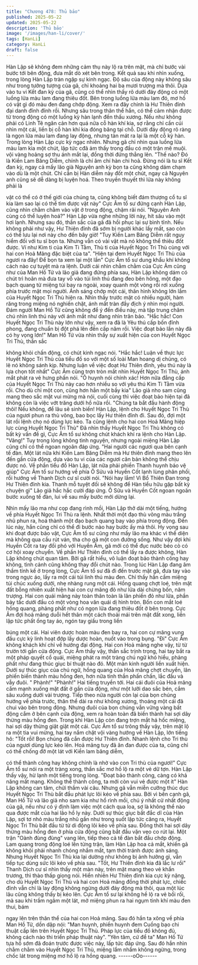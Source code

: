 ```yaml
---
title: "Chương 478: Thủ bảo"
published: 2025-05-22
updated: 2025-05-22
description: 'Thủ bảo'
image: '/images/han-li/cover/'
tags: [HanLi]
category: HanLi
draft: false
---
```


Hàn Lập sẽ không đem những cảm thụ này lộ ra trên mặt, mà chỉ
bước vài bước tới bên động, đưa mắt dò xét bên trong.
Kết quả sau khi nhìn xuống, trong lòng Hàn Lập tràn ngập sự kinh
ngạc.
Độ sâu của động này không sâu như trong tưởng tượng của gã,
chỉ khoảng hai ba mươi trượng mà thôi. Dựa vào tu vi Kết đan kỳ
của gã, cũng có thể nhìn thấy rõ dưới đáy động có một luồng lửa
màu lam đang thiêu đốt. Bên trong luồng lửa màu lam đó, mơ hồ
có vật gì đó màu đen đang chớp động.
Xem ra đây chính là Hư Thiên đỉnh đại danh đỉnh đỉnh rồi.
Nhưng sâu trong thân thể hắn, có thể cảm nhận được từ trong
động có một luồng kỳ hàn lạnh đến thấu xương. Nếu như không
phải có Linh Tê ngăn cản hơn quá nửa cỗ hàn khí kia, sợ rằng chỉ
cần cúi nhìn một cái, liền bị cỗ hàn khí kia đóng băng tại chỗ.
Dưới đáy động rõ ràng là ngọn lửa màu lam đang lay động,
nhưng tản mát ra lại là một cỗ kỳ hàn.
Trong lòng Hàn Lập cực kỳ ngạc nhiên.
Nhưng gã chỉ nhìn qua luồng lửa màu lam kia một chút, lập tức
cđã ảm thấy trong đầu có một trận mê muội. vội vàng hoảng sợ
thu ánh mắt lại, đồng thời đứng thẳng lên.
"Thế nào? Đó là Kiền Lam Băng Diễm, chính là chí âm chí hàn chi
hoả. Đừng nói là tu sĩ Kết đan kỳ, ngay cả mấy lão già Nguyên
anh kỳ bọn ta cũng không dám chạm vào dù là một chút. Chỉ cần
bị Hàn diễm này đốt một chút, ngay cả Nguyên anh cũng sẽ dễ
dàng bị luyện hoá. Theo truyền thuyết thì lửa này không phải là

vật có thể có ở thế giới của chúng ta, cũng không biết đám
thượng cổ tu sĩ kia làm sao lại có thể tìm được vật này" Cực Âm
tổ sư đứng cạnh Hàn Lập, cũng nhìn chằm chằm vào vật ở trong
động, chậm rãi nói.
"Nguyên Anh cùng có thể luyện hoá?" Hàn Lập vừa nghe những
lời này, hít sâu vào một hơi lạnh. Nhưng sau đó, thần sắc của gã
đã hồi phục lại sự bình tĩnh.
Nếu không phải như vậy, Hư Thiên đỉnh đã sớm bị người khác lấy
mất, sao còn có thể lưu lại nơi này cho đến bây giờ!
"Tuy Kiền Lam Băng Diễm rất nguy hiểm đối với tu sĩ bọn ta.
Nhưng vẫn có vài vật mà nó không thể thiêu đốt được. Ví như Kim
ti của Kim Ti Tằm, Thù ti của Huyết Ngọc Tri Thù cùng với hai con
Hoả Mãng đặc biệt của ta".
"Hiện tại đem Huyết Ngọc Tri Thù của ngươi ra đây! Để bọn ta
xem lại một lần" Cực Âm tổ sư dung khẩu khí không cách nào cự
tuyệt mà ra lệnh.
Dưới cái nhìn chằm chằm của Cực Âm cũng như của Man Hồ Tử
và lão giả đang đứng phía sau, Hàn Lập không dám có chút trì
hoãn mà đưa tay vỗ vào túi linh thú đang đeo bên hông, một đạo
bạch quang từ miệng túi bay ra ngoài, xoay quanh một vòng rồi
rơi xuống phía trước mặt mọi người.
Ánh sáng chớp một cái, thân hình không lớn lắm của Huyết Ngọc
Tri Thù hiện ra. Nhìn thấy trước mặt có nhiều người, hàm răng
trong miệng nó nghiến chặt, ánh mắt tràn đầy địch ý nhìn mọi
người.
Đám người Man Hồ Tử cũng không để ý đến điều này, mà tập
trung chăm chú nhìn linh thú này với ánh mắt như đang nhìn trân
bảo.
"Hắc hắc! Con Huyết Ngọc Tri Thù này lớn như vậy, xem ra đã là
Yêu thú cấp bốn đỉnh phong, đang chuẩn bị đột phá lên đến cấp
năm rồi. Việc đoạt bảo lần này đã có hy vọng lớn!" Man Hồ Tử
vừa nhìn thấy sự xuất hiện của con Huyết Ngọc Tri Thù, thần sắc

không khỏi chấn động, có chút kinh ngạc nói.
"Hắc hắc! Luận về thực lực Huyết Ngọc Tri Thù của tiểu đồ so với
một số loài Man hoang dị chủng, có lẽ nó không sánh kịp. Nhưng
luận về việc đoạt Hư Thiên đỉnh, yêu thú này là lựa chọn tốt nhất"
Cực Âm cũng trợn tròn mắt nhìn Huyết Ngọc Tri Thù, ánh mắt
phát ra vẻ hưng phấn nói.
"Ô huynh nói chính xác! Hơn nữa đẳng cấp của Huyết Ngọc Tri
Thù này cao hơn nhiều so với yêu thú Kim Ti Tằm vừa rồi. Cho dù
chỉ một con, cũng hơn hẳn một bầy kia" Lão giả nho sam cũng
mang theo sắc mặt vui mừng mà nói, cuối cùng thì việc đoạt bảo
hiện tại đã không còn là việc vớt trăng dưới hồ nữa rồi.
"Chúng ta bắt đầu hành động thôi! Nếu không, để lâu sẽ sinh
biến! Hàn Lập, lệnh cho Huyết Ngọc Tri Thù của ngươi phun ra
thù võng, bao bọc lấy Hư thiên đỉnh đi. Sau đó, đợi một lát rồi lệnh
cho nó dùng lực kéo. Ta cũng lệnh cho hai con Hoả Mãng hiệp lực
cùng Huyết Ngọc Tri Thù" Đã nhìn thấy Huyết Ngọc Tri Thù không
có bất kỳ vấn đề gì, Cực Âm tổ sư không chút khách khí ra lệnh
cho Hàn Lập.
"Vâng!"
Tuy trong lòng không tình nguyện, nhưng ngoài miệng Hàn Lập
cũng chỉ có thể ngoan ngoãn đáp ứng.
"Hai người các ngươi qua bên cạnh tế đàn. Một lát nữa khi Kiền
Lam Băng Diễm mà Hư thiên đỉnh mang theo lên đến gần cửa
động, dựa vào tu vi của các ngươi căn bản không thể chịu được
nó. Về phần tiểu đồ Hàn Lập, lát nữa phải phiền Thanh huynh bảo
vệ giúp" Cực Âm tổ sư hướng về phía Ô Sửu và Huyền Cốt lạnh
lùng phân phối, rồi hướng về Thanh Dịch cư sĩ cười nói.
"Nói hay lắm! Vì Bổ Thiên Đan trong Hư Thiên đỉnh kia. Thanh mỗ
tuyệt đối sẽ không để Hàn tiểu hữu gặp bất kỳ chuyện gì" Lão giả
hắc hắc cười đáp ứng.
Ô Sửu và Huyền Cốt ngoan ngoãn bước xuống tế đàn, lui về sau
mấy bước mới dừng lại.

Nhìn mấy lão ma như cọp đang rình mồi, Hàn Lập thở dài một
tiếng, hướng về phía Huyết Ngọc Tri Thù ra lệnh.
Nhất thời một đạo thù võng màu trắng nhũ phun ra, hoá thành
một đạo bạch quang bay vào phía trong động.
Đến lúc này, hắn cũng chỉ có thể đi bước nào hay bước ấy mà
thôi.
Hy vọng sau khi đoạt được bảo vật, Cực Âm tổ sư cũng như mấy
lão ma khác vì thể diện mà không qua cầu rút ván, tha cho gã một
con đường sống.
Như vậy đợi khi Huyền Cốt ra tay đối phó với Huyền Âm, gã mới
có thể đục nước béo cò có cơ hội xoay chuyển.
Về phần Hư Thiên đỉnh có thể lấy ra được không, Hàn Lập không
chút quan tâm.
Bởi gã rất hiểu, vô luận đoạt bảo thành công hay không, tình cảnh
cũng không thay đổi chút nào.
Trong lúc Hàn Lập đang âm thầm tính kế ở trong lòng, Cực Âm tổ
sư đã đi đến trước mặt gã, đưa tay vào trong ngực áo, lấy ra một
cái túi linh thú màu đen.
Chỉ thấy hắn cầm miệng túi chúc xuống dưới, nhẹ nhàng rung
một cái.
Hồng quang chợt loé, trên mặt đất bỗng nhiên xuất hiện hai con
cự mãng đỏ như lửa dài chừng bốn, năm trượng.
Hai con quái mãng này toàn thân toàn là lân phiến đỏ như lửa,
phần bảy tấc dưới đầu có một vòng hoa văn quái dị hình tròn.
Bốn con mắt loé hồng quang, phảng phất như có ngọn lửa đang
thiêu đốt ở bên trong.
Cực Âm đợi hoả mãng duỗi hết thân một cách thoải mái trên mặt
đất xong, liền lập tức phất ống tay áo, ngón tay giấu trong liền

búng một cái.
Hai viên dược hoàn màu đen bay ra, hai con cự mãng vung đầu
cực kỳ linh hoạt đớp lấy dược hoàn, nuốt vào trong bụng.
"Đi" Cực Âm không khách khí chỉ về hướng đại động.
Hai con Hoả mãng nghe vậy, từ từ trườn tới gần cửa động.
Cực Âm thấy vậy, thần sắc trịnh trọng, hai tay bắt ra một pháp
quyết cổ quái, miệng phát ra một tràng chú ngữ khó hiểu, phảng
phất như đang thúc giục bí thuật nào đó.
Một màn kinh người liền xuất hiện.
Dưới sự thúc giục của chú ngữ, hồng quang của Hoả mãng chợt
chuyển, lân phiến biến thành màu hồng đen, hơn nữa tinh thần
phấn chấn, lắc đầu và vẫy đuôi.
" Phành!" "Phành!" Hai tiếng truyền tới.
Hai cái đuôi của Hoả mãng cắm mạnh xuống mặt đất ở gần cửa
động, như một lưỡi dao sắc bén, cắm sâu xuống dưới vài trượng.
Tiếp theo nửa người còn lại của bọn chúng hướng về phía trước,
thân thể dài ra như không xương, thoáng một cái đã chui vào bên
trong động.
Nhưng đuôi của bọn chúng vẫn vững vàng bất động cắm ở bên
cạnh cửa động, xem ra hoàn toàn đã biến thành hai sợi dây
thừng màu hồng đen.
Trong khi Hàn Lập còn đang trợn mắt há hốc miệng, hai sợi dậy
thừng giật giật một cái. Cực Âm tổ sư trông thấy vậy, trên mặt lộ
ra một tia vui mừng, hai tay nắm chặt vội vàng hướng về Hàn
Lập, lớn tiếng hô:
"Tốt rồi! Bọn chúng đã cắn được Hư Thiên đỉnh. Nhanh lệnh cho
Tri thù của ngươi dùng lực kéo lên. Hoả mãng tuy đã ăn đan được
của ta, cũng chỉ có thể chống đỡ một lát với Kiền lam băng diễm,

có thể thành công hay không chính là nhờ vào con Tri thù của
ngươi!" Cực Âm tổ sư nói ra một tràng xong, thần sắc mơ hồ lộ ra
một vẻ dữ tợn. Hàn Lập thấy vậy, hừ lạnh một tiếng trong lòng.
"Đoạt bảo thành công, càng có khả năng mất mạng. Không thể
thành công, ta mới còn vui vẻ được một ít" Hàn Lập không can
tâm, chửi thầm vài câu.
Nhưng gã vẫn miễn cưỡng thúc dục Huyết Ngọc Tri Thù bắt đầu
phát lực lôi kéo về phía sau. Bởi vì bên cạnh gã, Man Hồ Tử và
lão giả nho sam kia như hổ rình mồi, chú ý nhất cử nhất động của
gã, nếu như có ý định làm việc một cách qua loa, sợ là không thể
nào qua được mắt của hai lão hồ ly này.
Dưới sự thúc giục bất đắc dĩ của Hàn Lập, sợi tơ nhỏ màu trắng
nhũ gần như trong suốt lập tức căng ra, Huyết Ngọc Tri Thù bắt
đầu từ từ di động lôi kéo về phía sau.
Đồng thời hai sợi dây thừng màu hồng đen ở phía cửa động cũng
bắt đầu vặn vẹo co rút lại.
Một trận "Oành đùng đùng" vang lên, tiếp theo cả tế đàn bắt đầu
chớp động.
Lam quang trong động loé lên từng trận, làm Hàn Lập hoa cả mắt,
khiến gã không khỏi phải nhanh chóng nhắm mắt, tạm thời tránh
được ánh sáng. Nhưng Huyết Ngọc Tri Thù kia lại dường như
không bị ảnh hưởng gì, vẫn tiếp tục dùng sức lôi kéo về phía sau.
"Tốt, Hư Thiên đỉnh kia đã lắc lư rồi" Thanh Dịch cư sĩ nhìn thấy
một màn này, trên mặt mang theo vẻ khẩn trương, thì thào thấp
giọng nói.
Hiển nhiên Hư Thiên đỉnh kia cực kỳ nặng, cho dù Huyết Ngọc Tri
Thù và hai con Hoả mãng đồng thời phát lực, chiếc đỉnh vẫn chỉ
là lay động không ngừng dưới đáy động mà thôi, qua một lúc lâu
cũng không thấy bị kéo lên.
Cực Âm tổ sư lại không hề lộ ra vẻ bối rối, mà sau khi trầm ngâm
một lát, mở miệng phun ra hai ngụm tinh khí màu đen thui, bám

ngay lên trên thân thể của hai con Hoả mãng.
Sau đó hắn ta xông về phía Man Hồ Tử, dồn dập nói:
"Man huynh, phiền huynh đem Cuồng bạo chi thuật cấp lên trên
Huyết Ngọc Tri Thù. Pháp lực của tiểu đồ không đủ, không cách
nào thi triển pháp thuật này".
"Yên tâm, cứ để ta" Man Hồ Tử tựa hồ sớm đã đoán trước được
việc này, lấp tức đáp ứng.
Sau đó hắn nhìn chằm chằm vào Huyết Ngọc Tri Thù, miệng lẩm
nhẩm không ngừng, trong chốc lát trong miệng mơ hồ lộ ra hồng
quang.
------oOo------
